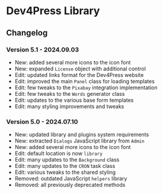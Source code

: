 # Dev4Press Library

## Changelog

### Version 5.1 - 2024.09.03

* New: added several more icons to the icon font
* New: expanded `License` object with additional control
* Edit: updated links format for the Dev4Press website
* Edit: improved the main `Panel` class for loading templates
* Edit: few tweaks to the `Pixabay` integration implementation
* Edit: few tweaks to the `Words` generator class
* Edit: updates to the various base form templates
* Edit: many styling improvements and tweaks

### Version 5.0 - 2024.07.10

* New: updated library and plugins system requirements
* New: extracted `Dialogs` JavaScript library from `Admin`
* New: added several more icons to the icon font
* Edit: default location is now `library`
* Edit: many updates to the `Background` class
* Edit: many updates to the `CRON` task class
* Edit: various tweaks to the shared styling
* Removed: outdated JavaScript `helpers` library
* Removed: all previously deprecated methods

